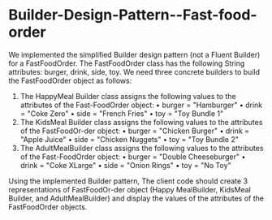 # Builder-Design-Pattern--Fast-food-order
We implemented the simplified Builder design pattern (not a Fluent Builder) for a FastFoodOrder.
The FastFoodOrder class has the following String attributes: burger, drink, side, toy.
We need three concrete builders to build the FastFoodOrder object as follows:
1. The HappyMeal Builder class assigns the following values to the attributes of the Fast-FoodOrder object:
• burger = "Hamburger"
• drink = "Coke Zero"
• side = "French Fries"
• toy = "Toy Bundle 1"
2. The KidsMeal Builder class assigns the following values to the attributes of the FastFoodOr-der object:
• burger = "Chicken Burger"
• drink = "Apple Juice"
• side = "Chicken Nuggets"
• toy = "Toy Bundle 2"
3. The AdultMealBuilder class assigns the following values to the attributes of the Fast-FoodOrder object:
• burger = "Double Cheeseburger"
• drink = "Coke XLarge"
• side = "Onion Rings"
• toy = "No Toy"

Using the implemented Builder pattern, The client code should create 3 representations of FastFoodOr-der object (Happy MealBuilder, KidsMeal Builder, and AdultMealBuilder) and display the values of the attributes of the FastFoodOrder objects.
